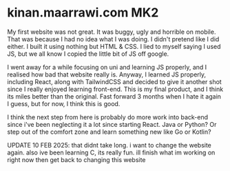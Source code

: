# kinan.maarrawi.com MK2

My first website was not great. It was buggy, ugly and horrible on mobile. That was because I had no idea what I was doing. I didn't pretend like I did either. I built it using nothing but HTML & CSS. I lied to myself saying I used JS, but we all know I copied the little bit of JS off google.

I went away for a while focusing on uni and learning JS properly, and I realised how bad that website really is.
Anyway, I learned JS properly, including React, along with TailwindCSS and decided to give it another shot since I really enjoyed learning front-end. This is my final product, and I think its miles better than the original. Fast forward 3 months when I hate it again I guess, but for now, I think this is good.

I think the next step from here is probably do more work into back-end since i've been neglecting it a lot since starting React. Java or Python? Or step out of the comfort zone and learn something new like Go or Kotlin?

UPDATE 10 FEB 2025: that didnt take long. i want to change the website again. also ive been learning C, its really fun. ill finish what im working on right now then get back to changing this website
